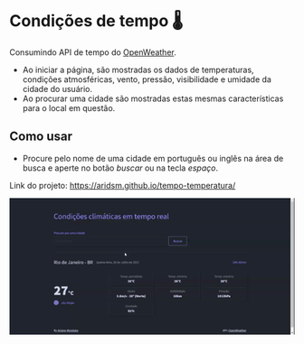 # Condições de tempo 🌡️

Consumindo API de tempo do [OpenWeather](https://openweathermap.org/api).

- Ao iniciar a página, são mostradas os dados de temperaturas, condições atmosféricas, vento, pressão, visibilidade e umidade da cidade do usuário.
- Ao procurar uma cidade são mostradas estas mesmas características para o local em questão.

## Como usar
- Procure pelo nome de uma cidade em português ou inglês na área de busca e aperte no botão *buscar* ou na tecla *espaço*.
 
 Link do projeto: https://aridsm.github.io/tempo-temperatura/
 
 ![Página do website](https://github.com/aridsm/tempo-temperatura/blob/main/page.gif)
